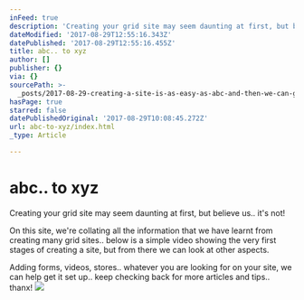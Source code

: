 ```yaml
---
inFeed: true
description: 'Creating your grid site may seem daunting at first, but believe us.. it’s not!'
dateModified: '2017-08-29T12:55:16.343Z'
datePublished: '2017-08-29T12:55:16.455Z'
title: abc.. to xyz
author: []
publisher: {}
via: {}
sourcePath: >-
  _posts/2017-08-29-creating-a-site-is-as-easy-as-abc-and-then-we-can-go-furth.md
hasPage: true
starred: false
datePublishedOriginal: '2017-08-29T10:08:45.272Z'
url: abc-to-xyz/index.html
_type: Article

---
```

# abc.. to xyz

Creating your grid site may seem daunting at first, but believe us.. it's not!

On this site, we're collating all the information that we have learnt from creating many grid sites.. below is a simple video showing the very first stages of creating a site, but from there we can look at other aspects.

Adding forms, videos, stores.. whatever you are looking for on your site, we can help get it set up.. keep checking back for more articles and tips.. thanx!
![](https://the-grid-user-content.s3-us-west-2.amazonaws.com/9f922e23-46b7-4072-b5a1-4bfac0b9ec50.jpg)